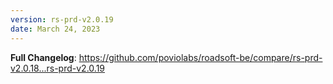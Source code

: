 ```yaml
---
version: rs-prd-v2.0.19
date: March 24, 2023
---
```


**Full Changelog**: https://github.com/poviolabs/roadsoft-be/compare/rs-prd-v2.0.18...rs-prd-v2.0.19
